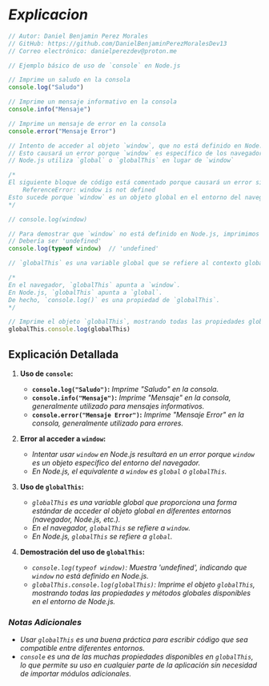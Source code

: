 <!-- Autor: Daniel Benjamin Perez Morales -->
<!-- GitHub: https://github.com/DanielBenjaminPerezMoralesDev13 -->
<!-- Gitlab: https://gitlab.com/DanielBenjaminPerezMoralesDev13 -->
<!-- Correo electrónico: danielperezdev@proton.me -->

# ***Explicacion***

```javascript
// Autor: Daniel Benjamin Perez Morales
// GitHub: https://github.com/DanielBenjaminPerezMoralesDev13
// Correo electrónico: danielperezdev@proton.me 

// Ejemplo básico de uso de `console` en Node.js

// Imprime un saludo en la consola
console.log("Saludo")

// Imprime un mensaje informativo en la consola
console.info("Mensaje")

// Imprime un mensaje de error en la consola
console.error("Mensaje Error")

// Intento de acceder al objeto `window`, que no está definido en Node.js
// Esto causará un error porque `window` es específico de los navegadores web
// Node.js utiliza `global` o `globalThis` en lugar de `window`

/*
El siguiente bloque de código está comentado porque causará un error si se ejecuta:
    ReferenceError: window is not defined
Esto sucede porque `window` es un objeto global en el entorno del navegador, pero no en Node.js.
*/

// console.log(window)

// Para demostrar que `window` no está definido en Node.js, imprimimos su tipo
// Debería ser 'undefined'
console.log(typeof window)  // 'undefined'

// `globalThis` es una variable global que se refiere al contexto global en cualquier entorno

/*
En el navegador, `globalThis` apunta a `window`.
En Node.js, `globalThis` apunta a `global`.
De hecho, `console.log()` es una propiedad de `globalThis`.
*/

// Imprime el objeto `globalThis`, mostrando todas las propiedades globales disponibles en Node.js
globalThis.console.log(globalThis)
```

## **Explicación Detallada**

1. **Uso de `console`:**
   - **`console.log("Saludo")`:** *Imprime "Saludo" en la consola.*
   - **`console.info("Mensaje")`:** *Imprime "Mensaje" en la consola, generalmente utilizado para mensajes informativos.*
   - **`console.error("Mensaje Error")`:** *Imprime "Mensaje Error" en la consola, generalmente utilizado para errores.*

2. **Error al acceder a `window`:**
   - *Intentar usar `window` en Node.js resultará en un error porque `window` es un objeto específico del entorno del navegador.*
   - *En Node.js, el equivalente a `window` es `global` o `globalThis`.*

3. **Uso de `globalThis`:**
   - *`globalThis` es una variable global que proporciona una forma estándar de acceder al objeto global en diferentes entornos (navegador, Node.js, etc.).*
   - *En el navegador, `globalThis` se refiere a `window`.*
   - *En Node.js, `globalThis` se refiere a `global`.*

4. **Demostración del uso de `globalThis`:**
   - *`console.log(typeof window)`: Muestra 'undefined', indicando que `window` no está definido en Node.js.*
   - *`globalThis.console.log(globalThis)`: Imprime el objeto `globalThis`, mostrando todas las propiedades y métodos globales disponibles en el entorno de Node.js.*

### ***Notas Adicionales***

- *Usar `globalThis` es una buena práctica para escribir código que sea compatible entre diferentes entornos.*
- *`console` es una de las muchas propiedades disponibles en `globalThis`, lo que permite su uso en cualquier parte de la aplicación sin necesidad de importar módulos adicionales.*
